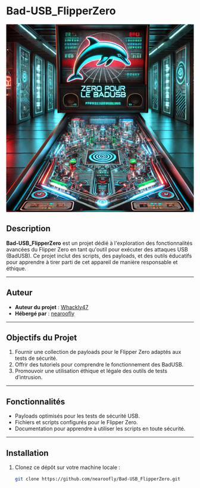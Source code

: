 # Bad-USB_FlipperZero  

![Project Banner](./79D8ED1C-A0E1-42F2-B052-E095633A8077.png)  

## Description  
**Bad-USB_FlipperZero** est un projet dédié à l'exploration des fonctionnalités avancées du Flipper Zero en tant qu'outil pour exécuter des attaques USB (BadUSB). Ce projet inclut des scripts, des payloads, et des outils éducatifs pour apprendre à tirer parti de cet appareil de manière responsable et éthique.  

---

## Auteur  
- **Auteur du projet** : [Whackly47](https://github.com/Whackly47)  
- **Hébergé par** : [nearoofly](https://github.com/nearoofly)  

---

## Objectifs du Projet  
1. Fournir une collection de payloads pour le Flipper Zero adaptés aux tests de sécurité.  
2. Offrir des tutoriels pour comprendre le fonctionnement des BadUSB.  
3. Promouvoir une utilisation éthique et légale des outils de tests d’intrusion.  

---

## Fonctionnalités  
- Payloads optimisés pour les tests de sécurité USB.  
- Fichiers et scripts configurés pour le Flipper Zero.  
- Documentation pour apprendre à utiliser les scripts en toute sécurité.  

---

## Installation  
1. Clonez ce dépôt sur votre machine locale :  
   ```bash
   git clone https://github.com/nearoofly/Bad-USB_FlipperZero.git
